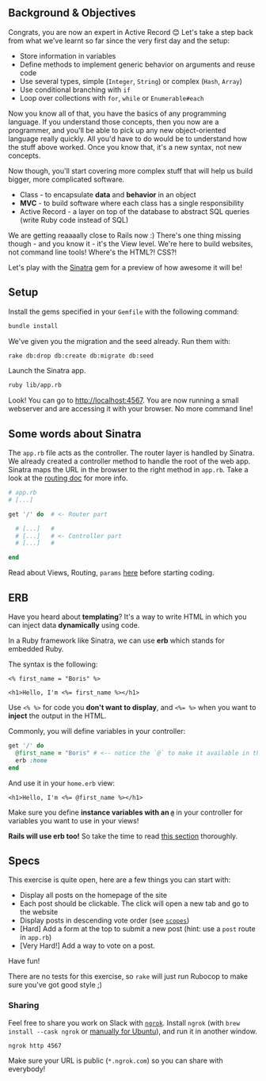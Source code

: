 ## Background & Objectives

Congrats, you are now an expert in Active Record 😊 Let's take a step back from what we've learnt so far since the very first day and the setup:
- Store information in variables
- Define methods to implement generic behavior on arguments and reuse code
- Use several types, simple (`Integer`, `String`) or complex (`Hash`, `Array`)
- Use conditional branching with `if`
- Loop over collections with `for`, `while` or `Enumerable#each`

Now you know all of that, you have the basics of any programming language. If you understand those concepts, then you now are a programmer, and you'll be able to pick up any new object-oriented language really quickly. All you'd have to do would be to understand how the stuff above worked. Once you know that, it's a new syntax, not new concepts.

Now though, you'll start covering more complex stuff that will help us build bigger, more complicated software.

- Class - to encapsulate **data** and **behavior** in an object
- **MVC** - to build software where each class has a single responsibility
- Active Record - a layer on top of the database to abstract SQL queries (write Ruby code instead of SQL)

We are getting reaaaally close to Rails now :) There's one thing missing though - and you know it - it's the View level. We're here to build websites, not command line tools! Where's the HTML?! CSS?!

Let's play with the [Sinatra](http://www.sinatrarb.com) gem for a preview of how awesome it will be!

## Setup

Install the gems specified in your `Gemfile` with the following command:

```bash
bundle install
```

We've given you the migration and the seed already. Run them with:

```bash
rake db:drop db:create db:migrate db:seed
```

Launch the Sinatra app.

```bash
ruby lib/app.rb
```

Look! You can go to [http://localhost:4567](http://localhost:4567). You are now running a small webserver and are accessing it with your browser. No more command line!

## Some words about Sinatra

The `app.rb` file acts as the controller. The router layer is handled by Sinatra. We already created a controller method to handle the root of the web app. Sinatra maps the URL in the browser to the right method in `app.rb`. Take a look at the [routing doc](http://www.sinatrarb.com/intro.html#Routes) for more info.

```ruby
# app.rb
# [...]

get '/' do  # <- Router part

  # [...]   #
  # [...]   # <- Controller part
  # [...]   #

end
```

Read about Views, Routing, `params` [here](https://github.com/lewagon/sinatra-101#views) before starting coding.

## ERB

Have you heard about **templating**? It's a way to write HTML in which you can inject data **dynamically** using code.

In a Ruby framework like Sinatra, we can use **erb** which stands for embedded Ruby.

The syntax is the following:

```erb
<% first_name = "Boris" %>

<h1>Hello, I'm <%= first_name %></h1>
```

Use `<% %>` for code you **don't want to display**, and `<%= %>` when you want to **inject** the output in the HTML.

Commonly, you will define variables in your controller:

```ruby
get '/' do
  @first_name = "Boris" # <-- notice the `@` to make it available in the view!
  erb :home
end
```

And use it in your `home.erb` view:

```erb
<h1>Hello, I'm <%= @first_name %></h1>
```

Make sure you define **instance variables with an `@`** in your controller for variables you want to use in your views!

**Rails will use erb too!** So take the time to read [this section](https://github.com/lewagon/sinatra-101#passing-stuff-to-the-view) thoroughly.

## Specs

This exercise is quite open, here are a few things you can start with:
- Display all posts on the homepage of the site
- Each post should be clickable. The click will open a new tab and go to the website
- Display posts in descending vote order (see [`scopes`](http://guides.rubyonrails.org/active_record_querying.html#scopes))
- [Hard] Add a form at the top to submit a new post (hint: use a `post` route in `app.rb`)
- [Very Hard!] Add a way to vote on a post.

Have fun!

There are no tests for this exercise, so `rake` will just run Rubocop to make sure you've got good style ;)

### Sharing

Feel free to share you work on Slack with [`ngrok`](https://ngrok.com/). Install `ngrok` (with `brew install --cask ngrok` or [manually for Ubuntu](https://ngrok.com/download)), and run it in another window.

```bash
ngrok http 4567
```

Make sure your URL is public (`*.ngrok.com`) so you can share with everybody!
